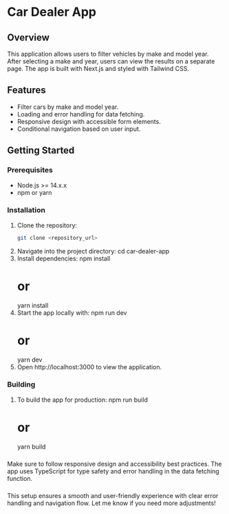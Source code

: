 # Car Dealer App

## Overview

This application allows users to filter vehicles by make and model year. After selecting a make and year, users can view the results on a separate page. The app is built with Next.js and styled with Tailwind CSS.

## Features

- Filter cars by make and model year.
- Loading and error handling for data fetching.
- Responsive design with accessible form elements.
- Conditional navigation based on user input.

## Getting Started

### Prerequisites

- Node.js >= 14.x.x
- npm or yarn

### Installation

1. Clone the repository:
   ```bash
   git clone <repository_url>
   ```
2. Navigate into the project directory:
   cd car-dealer-app
3. Install dependencies:
   npm install
   # or
   yarn install
4. Start the app locally with:
   npm run dev
   # or
   yarn dev
5. Open http://localhost:3000 to view the application.

### Building

1. To build the app for production:
   npm run build
   # or
   yarn build

###

Make sure to follow responsive design and accessibility best practices.
The app uses TypeScript for type safety and error handling in the data fetching function.

###

This setup ensures a smooth and user-friendly experience with clear error handling and navigation flow. Let me know if you need more adjustments!
